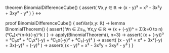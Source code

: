 theorem BinomialDifferenceCube() {
  assert(
    ∀x,y ∈ ℝ ⇒ (x - y)³ = x³ - 3x²y + 3xy² - y³
  )
} ↔

proof BinomialDifferenceCube() {
  setVar(x,y: ℝ) →
  lemma BinomialTheorem() {
    assert(
      ∀n ∈ ℤ≥₀, ∀x,y ∈ ℝ ⇒ 
      (x + (-y))ⁿ = Σ(k=0 to n) (ⁿCₖ)x^(n-k)(-y)^k
    )
  } →
  apply(BinomialTheorem(), n=3) →
  assert(
    (x + (-y))³ = ³C₀x³ + ³C₁x²(-y) + ³C₂x(-y)² + ³C₃(-y)³
  ) →
  assert(
    (x - y)³ = x³ + 3x²(-y) + 3x(-y)² + (-y)³
  ) →
  assert(
    (x - y)³ = x³ - 3x²y + 3xy² - y³
  )
}